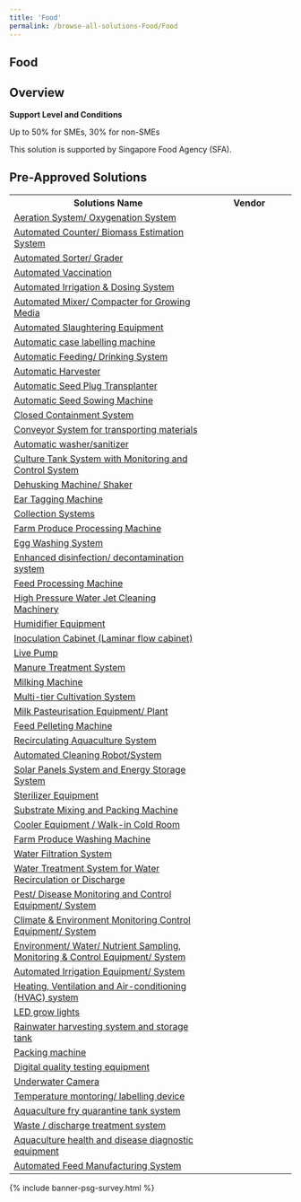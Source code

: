 ```yaml
---
title: 'Food'
permalink: /browse-all-solutions-Food/Food
---
```


## Food
## Overview

**Support Level and Conditions**

Up to 50% for SMEs, 30% for non-SMEs

This solution is supported by Singapore Food Agency (SFA).

## Pre-Approved Solutions

<table>
<tr>
<th style='width: auto;'><b>Solutions Name</b></th>
<th style='width: 30%;'><b>Vendor</b></th>
</tr>
<tr>
<td><a href='/productivity-solutions-grant/solutionrepo/eqt-Arton-sys-Oxygnton-sys-Food' target='_blank'>Aeration System/ Oxygenation System</a><br></td>
<td></td>
</tr>
<tr>
<td><a href='/productivity-solutions-grant/solutionrepo/eqt-Automtd-Countr-Bomss-Estmton-sys-Food' target='_blank'>Automated Counter/ Biomass Estimation System</a><br></td>
<td></td>
</tr>
<tr>
<td><a href='/productivity-solutions-grant/solutionrepo/eqt-Automtd-Sortr-Grdr-Food' target='_blank'>Automated Sorter/ Grader</a><br></td>
<td></td>
</tr>
<tr>
<td><a href='/productivity-solutions-grant/solutionrepo/eqt-Automtd-Vccnton-Food' target='_blank'>Automated Vaccination</a><br></td>
<td></td>
</tr>
<tr>
<td><a href='/productivity-solutions-grant/solutionrepo/eqt-Automtd-Irrgton-&-Dosng-sys-Food' target='_blank'>Automated Irrigation & Dosing System</a><br></td>
<td></td>
</tr>
<tr>
<td><a href='/productivity-solutions-grant/solutionrepo/eqt-Automtd-Mxr-Compctr-for-Growng-Md-Food' target='_blank'>Automated Mixer/ Compacter for Growing Media</a><br></td>
<td></td>
</tr>
<tr>
<td><a href='/productivity-solutions-grant/solutionrepo/eqt-Automtd-Slughtrng-Eqt-Food' target='_blank'>Automated Slaughtering Equipment</a><br></td>
<td></td>
</tr>
<tr>
<td><a href='/productivity-solutions-grant/solutionrepo/eqt-Automtc-cs-lbllng-mchn-Food' target='_blank'>Automatic case labelling machine</a><br></td>
<td></td>
</tr>
<tr>
<td><a href='/productivity-solutions-grant/solutionrepo/eqt-Automtc-Fdng-Drnkng-sys-Food' target='_blank'>Automatic Feeding/ Drinking System</a><br></td>
<td></td>
</tr>
<tr>
<td><a href='/productivity-solutions-grant/solutionrepo/eqt-Automtc-Hrvstr-Food' target='_blank'>Automatic Harvester</a><br></td>
<td></td>
</tr>
<tr>
<td><a href='/productivity-solutions-grant/solutionrepo/eqt-Automtc-Sd-Plug-Trnsplntr-Food' target='_blank'>Automatic Seed Plug Transplanter</a><br></td>
<td></td>
</tr>
<tr>
<td><a href='/productivity-solutions-grant/solutionrepo/eqt-Automtc-Sd-Sowng-Mchn-Food' target='_blank'>Automatic Seed Sowing Machine</a><br></td>
<td></td>
</tr>
<tr>
<td><a href='/productivity-solutions-grant/solutionrepo/eqt-Closd-Contnmnt-sys-Food' target='_blank'>Closed Containment System</a><br></td>
<td></td>
</tr>
<tr>
<td><a href='/productivity-solutions-grant/solutionrepo/eqt-Convyor-sys-for-trnsportng-mtrls-Food' target='_blank'>Conveyor System for transporting materials</a><br></td>
<td></td>
</tr>
<tr>
<td><a href='/productivity-solutions-grant/solutionrepo/eqt-Automtc-wshrsntzr-Food' target='_blank'>Automatic washer/sanitizer</a><br></td>
<td></td>
</tr>
<tr>
<td><a href='/productivity-solutions-grant/solutionrepo/eqt-Cultur-Tnk-sys-wth-Montorng-nd-Control-sys-Food' target='_blank'>Culture Tank System with Monitoring and Control System</a><br></td>
<td></td>
</tr>
<tr>
<td><a href='/productivity-solutions-grant/solutionrepo/eqt-Dhuskng-Mchn-Shkr-Food' target='_blank'>Dehusking Machine/ Shaker</a><br></td>
<td></td>
</tr>
<tr>
<td><a href='/productivity-solutions-grant/solutionrepo/eqt-Er-Tggng-Mchn-Food' target='_blank'>Ear Tagging Machine</a><br></td>
<td></td>
</tr>
<tr>
<td><a href='/productivity-solutions-grant/solutionrepo/eqt-Collcton-syss-Food' target='_blank'>Collection Systems</a><br></td>
<td></td>
</tr>
<tr>
<td><a href='/productivity-solutions-grant/solutionrepo/eqt-Frm-Produc-Procssng-Mchn-Food' target='_blank'>Farm Produce Processing Machine</a><br></td>
<td></td>
</tr>
<tr>
<td><a href='/productivity-solutions-grant/solutionrepo/eqt-Egg-Wshng-sys-Food' target='_blank'>Egg Washing System</a><br></td>
<td></td>
</tr>
<tr>
<td><a href='/productivity-solutions-grant/solutionrepo/eqt-Enhncd-dsnfcton-dcontmnton-systm-Food' target='_blank'>Enhanced disinfection/ decontamination system</a><br></td>
<td></td>
</tr>
<tr>
<td><a href='/productivity-solutions-grant/solutionrepo/eqt-Fd-Procssng-Mchn-Food' target='_blank'>Feed Processing Machine</a><br></td>
<td></td>
</tr>
<tr>
<td><a href='/productivity-solutions-grant/solutionrepo/eqt-Hgh-Prssur-Wtr-Jt-Clnng-Mchnry-Food' target='_blank'>High Pressure Water Jet Cleaning Machinery</a><br></td>
<td></td>
</tr>
<tr>
<td><a href='/productivity-solutions-grant/solutionrepo/eqt-Humdfr-Eqt-Food' target='_blank'>Humidifier Equipment</a><br></td>
<td></td>
</tr>
<tr>
<td><a href='/productivity-solutions-grant/solutionrepo/eqt-Inoculton-Cbnt-Lmnr-flow-cbnt-Food' target='_blank'>Inoculation Cabinet (Laminar flow cabinet)</a><br></td>
<td></td>
</tr>
<tr>
<td><a href='/productivity-solutions-grant/solutionrepo/eqt-Lv-Pump-Food' target='_blank'>Live Pump</a><br></td>
<td></td>
</tr>
<tr>
<td><a href='/productivity-solutions-grant/solutionrepo/eqt-Mnur-Trtmnt-sys-Food' target='_blank'>Manure Treatment System</a><br></td>
<td></td>
</tr>
<tr>
<td><a href='/productivity-solutions-grant/solutionrepo/eqt-Mlkng-Mchn-Food' target='_blank'>Milking Machine</a><br></td>
<td></td>
</tr>
<tr>
<td><a href='/productivity-solutions-grant/solutionrepo/eqt-Multtr-Cultvton-sys-Food' target='_blank'>Multi-tier Cultivation System</a><br></td>
<td></td>
</tr>
<tr>
<td><a href='/productivity-solutions-grant/solutionrepo/eqt-Mlk-Psturston-Eqt-Plnt-Food' target='_blank'>Milk Pasteurisation Equipment/ Plant</a><br></td>
<td></td>
</tr>
<tr>
<td><a href='/productivity-solutions-grant/solutionrepo/eqt-Fd-Plltng-Mchn-Food' target='_blank'>Feed Pelleting Machine</a><br></td>
<td></td>
</tr>
<tr>
<td><a href='/productivity-solutions-grant/solutionrepo/eqt-Rcrcultng-Aqucultur-sys-Food' target='_blank'>Recirculating Aquaculture System</a><br></td>
<td></td>
</tr>
<tr>
<td><a href='/productivity-solutions-grant/solutionrepo/eqt-Automtd-Clnng-Robotsys-Food' target='_blank'>Automated Cleaning Robot/System</a><br></td>
<td></td>
</tr>
<tr>
<td><a href='/productivity-solutions-grant/solutionrepo/eqt-Solr-Pnls-sys-nd-Enrgy-Storg-sys-Food' target='_blank'>Solar Panels System and Energy Storage System</a><br></td>
<td></td>
</tr>
<tr>
<td><a href='/productivity-solutions-grant/solutionrepo/eqt-Strlzr-Eqt-Food' target='_blank'>Sterilizer Equipment</a><br></td>
<td></td>
</tr>
<tr>
<td><a href='/productivity-solutions-grant/solutionrepo/eqt-Substrt-Mxng-nd-Pckng-Mchn-Food' target='_blank'>Substrate Mixing and Packing Machine</a><br></td>
<td></td>
</tr>
<tr>
<td><a href='/productivity-solutions-grant/solutionrepo/eqt-Coolr-Eqt-Wlkn-Cold-Room-Food' target='_blank'>Cooler Equipment / Walk-in Cold Room</a><br></td>
<td></td>
</tr>
<tr>
<td><a href='/productivity-solutions-grant/solutionrepo/eqt-Frm-Produc-Wshng-Mchn-Food' target='_blank'>Farm Produce Washing Machine</a><br></td>
<td></td>
</tr>
<tr>
<td><a href='/productivity-solutions-grant/solutionrepo/eqt-Wtr-Fltrton-sys-Food' target='_blank'>Water Filtration System</a><br></td>
<td></td>
</tr>
<tr>
<td><a href='/productivity-solutions-grant/solutionrepo/eqt-Wtr-Trtmnt-sys-for-Wtr-Rcrculton-or-Dschrg-Food' target='_blank'>Water Treatment System for Water Recirculation or Discharge</a><br></td>
<td></td>
</tr>
<tr>
<td><a href='/productivity-solutions-grant/solutionrepo/eqt-Pst-Dss-Montorng-nd-Control-Eqt-sys-Food' target='_blank'>Pest/ Disease Monitoring and Control Equipment/ System</a><br></td>
<td></td>
</tr>
<tr>
<td><a href='/productivity-solutions-grant/solutionrepo/eqt-Clmt-&-Env-Montorng-Control-Eqt-sys-Food' target='_blank'>Climate & Environment Monitoring Control Equipment/ System</a><br></td>
<td></td>
</tr>
<tr>
<td><a href='/productivity-solutions-grant/solutionrepo/eqt-Env-Wtr-Nutrnt-Smplng-Montorng-&-Control-Eqt-sys-Food' target='_blank'>Environment/ Water/ Nutrient Sampling, Monitoring & Control Equipment/ System</a><br></td>
<td></td>
</tr>
<tr>
<td><a href='/productivity-solutions-grant/solutionrepo/eqt-Automtd-Irrgton-Eqt-sys-Food' target='_blank'>Automated Irrigation Equipment/ System</a><br></td>
<td></td>
</tr>
<tr>
<td><a href='/productivity-solutions-grant/solutionrepo/eqt-Htng-Vntlton-nd-Arcondtonng-HVAC-systm-Food' target='_blank'>Heating, Ventilation and Air-conditioning (HVAC) system</a><br></td>
<td></td>
</tr>
<tr>
<td><a href='/productivity-solutions-grant/solutionrepo/eqt-LED-grow-lghts-Food' target='_blank'>LED grow lights</a><br></td>
<td></td>
</tr>
<tr>
<td><a href='/productivity-solutions-grant/solutionrepo/eqt-Rnwtr-hrvstng-systm-nd-storg-tnk-Food' target='_blank'>Rainwater harvesting system and storage tank</a><br></td>
<td></td>
</tr>
<tr>
<td><a href='/productivity-solutions-grant/solutionrepo/eqt-Pckng-mchn-Food' target='_blank'>Packing machine</a><br></td>
<td></td>
</tr>
<tr>
<td><a href='/productivity-solutions-grant/solutionrepo/eqt-Dgtl-qulty-tstng-qt-Food' target='_blank'>Digital quality testing equipment</a><br></td>
<td></td>
</tr>
<tr>
<td><a href='/productivity-solutions-grant/solutionrepo/eqt-Undrwtr-Cmr--Food' target='_blank'>Underwater Camera </a><br></td>
<td></td>
</tr>
<tr>
<td><a href='/productivity-solutions-grant/solutionrepo/eqt-Tmprtur-montorng-lbllng-dvc-Food' target='_blank'>Temperature montoring/ labelling device</a><br></td>
<td></td>
</tr>
<tr>
<td><a href='/productivity-solutions-grant/solutionrepo/eqt-Aqucultur-fry-qurntn-tnk-systm-Food' target='_blank'>Aquaculture fry quarantine tank system</a><br></td>
<td></td>
</tr>
<tr>
<td><a href='/productivity-solutions-grant/solutionrepo/eqt-Wst-dschrg-trtmnt-systm-Food' target='_blank'>Waste / discharge treatment system</a><br></td>
<td></td>
</tr>
<tr>
<td><a href='/productivity-solutions-grant/solutionrepo/eqt-Aqucultur-hlth-nd-dss-dgnostc-qt-Food' target='_blank'>Aquaculture health and disease diagnostic equipment</a><br></td>
<td></td>
</tr>
<tr>
<td><a href='/productivity-solutions-grant/solutionrepo/eqt-Automtd-Fd-Mnufcturng-sys-Food' target='_blank'>Automated Feed Manufacturing System</a><br></td>
<td></td>
</tr>
</table>

{% include banner-psg-survey.html %}
